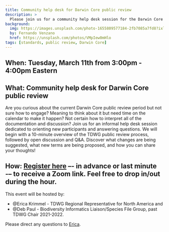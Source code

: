 ```yaml
---
title: Community help desk for Darwin Core public review
description: >
  Please join us for a community help desk session for the Darwin Core public review!
background:
  img: https://images.unsplash.com/photo-1655809577184-2fb7085a7fd8?ixlib=rb-4.0.3&ixid=MnwxMjA3fDB8MHxwaG90by1wYWdlfHx8fGVufDB8fHx8&auto=format&fit=crop&w=2970&q=80
  by: Fernando Venzano
  href: https://unsplash.com/photos/VMpIew0mHlo
tags: [standards, public review, Darwin Core]
---
```


## When: Tuesday, March 11th from 3:00pm - 4:00pm Eastern

## What: Community help desk for Darwin Core public review

Are you curious about the current Darwin Core public review period but not sure how to engage? Meaning to think about it but need time on the calendar to make it happen? Not certain how to interpret all of the documentation and discussion? Join us for an informal help desk session dedicated to orienting new participants and answering questions. We will begin with a 10-minute overview of the TDWG public review process, followed by open discussion and Q&A. Discover what changes are being suggested, what new terms are being proposed, and how you can share your thoughts!

## How: [Register here](https://us06web.zoom.us/meeting/register/GYBJUs8MTFqxfTHOs6Wabw) –- in advance or last minute -– to receive a Zoom link. Feel free to drop in/out during the hour.

This event will be hosted by: 

+ @Erica Krimmel - TDWG Regional Representative for North America and 
+ @Deb Paul - Biodiversity Informatics Liaison/Species File Group, past TDWG Chair 2021-2022.

Please direct any questions to [Erica](mailto:ekrimmel@gmail.com).
